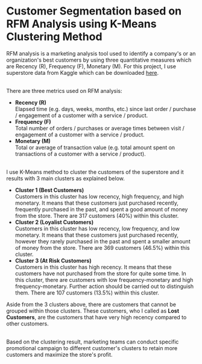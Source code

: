 # Customer Segmentation based on RFM Analysis using K-Means Clustering Method

RFM analysis is a marketing analysis tool used to identify a company's or an organization's best customers by using three quantitative measures 
which are Recency (R), Frequency (F), Monetary (M).
For this project, I use superstore data from Kaggle which can be downloaded <a href="https://www.kaggle.com/jr2ngb/superstore-data" target="_blank">here</a>. 

<br>
There are three metrics used on RFM analysis:

* **Recency (R)** <br>
   Elapsed time (e.g. days, weeks, months, etc.) since last order / purchase / engagement of a customer with a service / product.
* **Frequency (F)** <br>
  Total number of orders / purchases or average times between visit / engagement of a customer with a service / product.
* **Monetary (M)** <br>
  Total or average of transaction value (e.g. total amount spent on transactions of a customer with a service / product).

<br>
I use K-Means method to cluster the customers of the superstore and it results with 3 main clusters as explained below.

* **Cluster 1 (Best Customers)** <br>
   Customers in this cluster has low recency, high frequency, and high monetary. It means that these customers just purchased recently, 
   frequently purchased in the past, and spent a good amount of money from the store. There are 317 customers (40%) within this cluster.
* **Cluster 2 (Loyalist Customers)** <br>
   Customers in this cluster has low recency, low frequency, and low monetary. It means that these customers just purchased recently, 
   however they rarely purchased in the past and spent a smaller amount of money from the store. There are 369 customers (46.5%) within this cluster.
* **Cluster 3 (At Risk Customers)** <br>
   Customers in this cluster has high recency. It means that these customers have not purchased from the store for quite some time. 
   In this cluster, there are customers with low frequency-monetary and high frequency-monetary. Further action should be carried out to
   distinguish them. There are 107 customers (13.5%) within this cluster.


Aside from the 3 clusters above, there are customers that cannot be grouped within those clusters. These customers, who I called as **Lost Customers**, are the customers that have very high recency compared to other customers. 

<br>
Based on the clustering result, marketing teams can conduct specific promotional campaign to different customer's clusters to 
retain more customers and maximize the store's profit.
